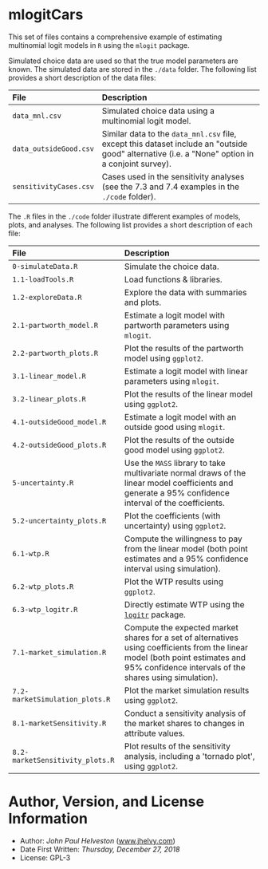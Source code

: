 # mlogitCars

This set of files contains a comprehensive example of estimating multinomial logit models in `R` using the `mlogit` package.

Simulated choice data are used so that the true model parameters are known. The simulated data are stored in the `./data` folder. The following list provides a short description of the data files:

|    File       |    Description    |
|:-----------------|:------------------|
|`data_mnl.csv` | Simulated choice data using a multinomial logit model.|
|`data_outsideGood.csv` | Similar data to the `data_mnl.csv` file, except this dataset include an "outside good" alternative (i.e. a "None" option in a conjoint survey).|
|`sensitivityCases.csv` | Cases used in the sensitivity analyses (see the 7.3 and 7.4 examples in the `./code` folder).|

The `.R` files in the `./code` folder illustrate different examples of models, plots, and analyses. The following list provides a short description of each file:

|    File       |    Description    |
|:-----------------|:------------------|
|`0-simulateData.R`       | Simulate the choice data.|
|`1.1-loadTools.R`        | Load functions & libraries.|
|`1.2-exploreData.R`      | Explore the data with summaries and plots.|
|`2.1-partworth_model.R`  | Estimate a logit model with partworth parameters using `mlogit`.|
|`2.2-partworth_plots.R`  | Plot the results of the partworth model using `ggplot2`.|
|`3.1-linear_model.R`     | Estimate a logit model with linear parameters using `mlogit`.||
|`3.2-linear_plots.R`     | Plot the results of the linear model using `ggplot2`.|
|`4.1-outsideGood_model.R`| Estimate a logit model with an outside good using `mlogit`.||
|`4.2-outsideGood_plots.R`| Plot the results of the outside good model using `ggplot2`.|
|`5-uncertainty.R`        | Use the `MASS` library to take multivariate normal draws of the linear model coefficients and generate a 95% confidence interval of the coefficients.|
|`5.2-uncertainty_plots.R`| Plot the coefficients (with uncertainty) using `ggplot2`.|
|`6.1-wtp.R`                | Compute the willingness to pay from the linear model (both point estimates and a 95% confidence interval using simulation).|
|`6.2-wtp_plots.R`| Plot the WTP results using `ggplot2`.|
|`6.3-wtp_logitr.R`| Directly estimate WTP using the [`logitr`](https://github.com/jhelvy/logitr) package.|
|`7.1-market_simulation.R`  | Compute the expected market shares for a set of alternatives using coefficients from the linear model (both point estimates and 95% confidence intervals of the shares using simulation).|
|`7.2-marketSimulation_plots.R`| Plot the market simulation results using `ggplot2`.|
|`8.1-marketSensitivity.R`| Conduct a sensitivity analysis of the market shares to changes in attribute values.|
|`8.2-marketSensitivity_plots.R`| Plot results of the sensitivity analysis, including a 'tornado plot', using `ggplot2`.|

# Author, Version, and License Information
- Author: *John Paul Helveston* (www.jhelvy.com)
- Date First Written: *Thursday, December 27, 2018*
- License: GPL-3
